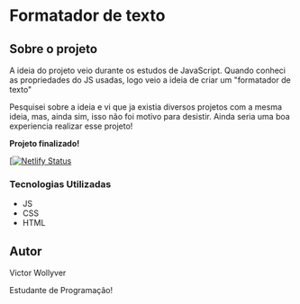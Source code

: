 # Formatador de texto

## Sobre o projeto

A ideia do projeto veio durante os estudos de JavaScript.
Quando conheci as propriedades do JS usadas, logo veio a ideia de criar um "formatador de texto"

Pesquisei sobre a ideia e vi que ja existia diversos projetos com a mesma ideia, mas, ainda sim, isso não foi motivo para desistir. Ainda seria uma boa experiencia realizar esse projeto!

<b> Projeto finalizado! </b>

[[![Netlify Status](https://api.netlify.com/api/v1/badges/246be27f-aa89-49c4-b23d-17fd7f886a72/deploy-status)](https://app.netlify.com/sites/formatador-de-texto/deploys)

### Tecnologias Utilizadas

- JS
- CSS
- HTML

## Autor

Victor Wollyver

Estudante de Programação!

